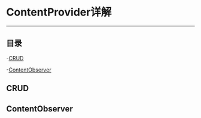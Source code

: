 # ContentProvider详解

---

> 


## 目录

-[CRUD](#CRUD)

-[ContentObserver](#ContentObserver)

## CRUD

## ContentObserver